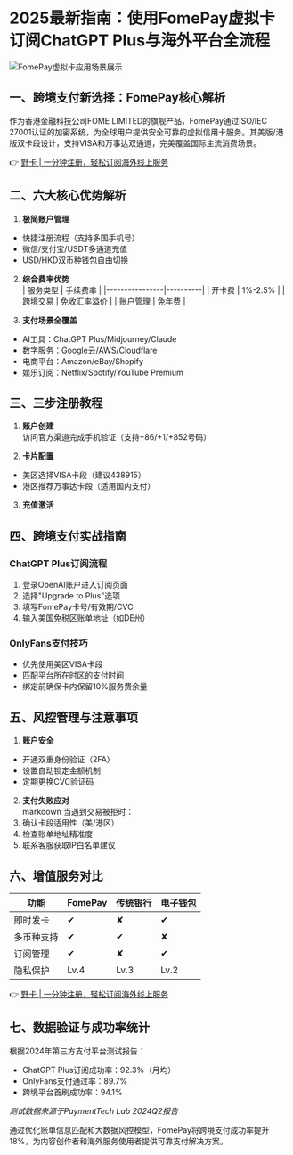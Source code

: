 # 2025最新指南：使用FomePay虚拟卡订阅ChatGPT Plus与海外平台全流程

![FomePay虚拟卡应用场景展示](https://bbtdd.com/wp-content/uploads/img/727096585764.webp)

## 一、跨境支付新选择：FomePay核心解析
作为香港金融科技公司FOME LIMITED的旗舰产品，FomePay通过ISO/IEC 27001认证的加密系统，为全球用户提供安全可靠的虚拟信用卡服务。其美版/港版双卡段设计，支持VISA和万事达双通道，完美覆盖国际主流消费场景。

👉 [野卡 | 一分钟注册，轻松订阅海外线上服务](https://bbtdd.com/yeka)

## 二、六大核心优势解析
1. **极简账户管理**  
- 快捷注册流程（支持多国手机号）
- 微信/支付宝/USDT多通道充值
- USD/HKD双币种钱包自由切换

2. **综合费率优势**  
| 服务类型       | 手续费率 |
|----------------|----------|
| 开卡费         | 1%-2.5%  |
| 跨境交易       | 免收汇率溢价 |
| 账户管理       | 免年费    |

3. **支付场景全覆盖**  
- AI工具：ChatGPT Plus/Midjourney/Claude
- 数字服务：Google云/AWS/Cloudflare
- 电商平台：Amazon/eBay/Shopify
- 娱乐订阅：Netflix/Spotify/YouTube Premium

## 三、三步注册教程
1. **账户创建**  
访问官方渠道完成手机验证（支持+86/+1/+852号码）

2. **卡片配置**  
- 美区选择VISA卡段（建议438915）  
- 港区推荐万事达卡段（适用国内支付）

3. **充值激活**  


## 四、跨境支付实战指南
### ChatGPT Plus订阅流程
1. 登录OpenAI账户进入订阅页面
2. 选择"Upgrade to Plus"选项
3. 填写FomePay卡号/有效期/CVC
4. 输入美国免税区账单地址（如DE州）

### OnlyFans支付技巧
- 优先使用美区VISA卡段
- 匹配平台所在时区的支付时间
- 绑定前确保卡内保留10%服务费余量

## 五、风控管理与注意事项
1. **账户安全**  
- 开通双重身份验证（2FA）
- 设置自动锁定金额机制
- 定期更换CVC验证码

2. **支付失败应对**  
markdown
当遇到交易被拒时：
1. 确认卡段适用性（美/港区）
2. 检查账单地址精准度
3. 联系客服获取IP白名单建议


## 六、增值服务对比
| 功能          | FomePay | 传统银行 | 电子钱包   |
|---------------|---------|----------|------------|
| 即时发卡       | ✔       | ✘        | ✔          |
| 多币种支持     | ✔       | ✔        | ✘          |
| 订阅管理       | ✔       | ✘        | ✔          |
| 隐私保护       | Lv.4    | Lv.3     | Lv.2       |

👉 [野卡 | 一分钟注册，轻松订阅海外线上服务](https://bbtdd.com/yeka)

## 七、数据验证与成功率统计
根据2024年第三方支付平台测试报告：
- ChatGPT Plus订阅成功率：92.3%（月均）
- OnlyFans支付通过率：89.7%
- 跨境平台首刷成功率：94.1%

*测试数据来源于PaymentTech Lab 2024Q2报告*

通过优化账单信息匹配和大数据风控模型，FomePay将跨境支付成功率提升18%，为内容创作者和海外服务使用者提供可靠支付解决方案。